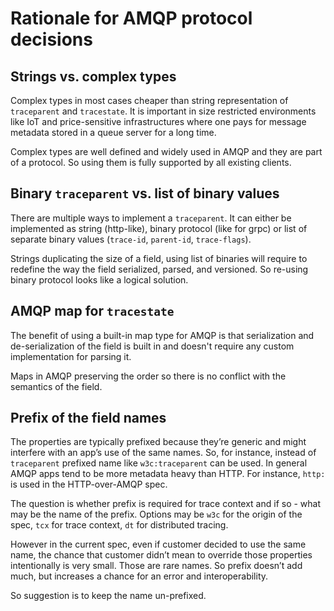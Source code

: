 # Rationale for AMQP protocol decisions

## Strings vs. complex types

Complex types in most cases cheaper than string representation of `traceparent`
and `tracestate`. It is important in size restricted environments like IoT and
price-sensitive infrastructures where one pays for message metadata stored in a
queue server for a long time.

Complex types are well defined and widely used in AMQP and they are part of a
protocol. So using them is fully supported by all existing clients.

## Binary `traceparent` vs. list of binary values

There are multiple ways to implement a `traceparent`. It can either be
implemented as string (http-like), binary protocol (like for grpc) or list of
separate binary values (`trace-id`, `parent-id`, `trace-flags`).

Strings duplicating the size of a field, using list of binaries will require to
redefine the way the field serialized, parsed, and versioned. So re-using binary
protocol looks like a logical solution.

## AMQP map for `tracestate`

The benefit of using a built-in map type for AMQP is that serialization and
de-serialization of the field is built in and doesn't require any custom
implementation for parsing it.

Maps in AMQP preserving the order so there is no conflict with the semantics of
the field.

## Prefix of the field names

The properties are typically prefixed because they’re generic and might
interfere with an app’s use of the same names. So, for instance, instead of
`traceparent` prefixed name like `w3c:traceparent` can be used. In general AMQP
apps tend to be more metadata heavy than HTTP. For instance, `http:` is used in
the HTTP-over-AMQP spec.

The question is whether prefix is required for trace context and if so - what
may be the name of the prefix. Options may be `w3c` for the origin of the spec,
`tcx` for trace context, `dt` for distributed tracing.

However in the current spec, even if customer decided to use the same name, the
chance that customer didn’t mean to override those properties intentionally is
very small. Those are rare names. So prefix doesn’t add much, but increases a
chance for an error and interoperability.

So suggestion is to keep the name un-prefixed.